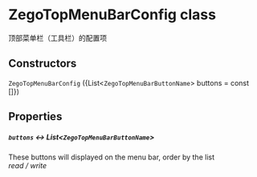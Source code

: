 

# ZegoTopMenuBarConfig class

<p>顶部菜单栏（工具栏）的配置项</p>

## Constructors

`ZegoTopMenuBarConfig` ({List&lt;`ZegoTopMenuBarButtonName`> buttons = const []})

## Properties

##### `buttons` &#8596; List&lt;`ZegoTopMenuBarButtonName`>

These buttons will displayed on the menu bar, order by the list  
_<span class="feature">read / write</span>_

